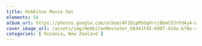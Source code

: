 ```yaml
---
title: Hobbiton Movie Set
elements: 54
album_url: https://photos.google.com/album/AF1QipM5OqHrvjBbmlV3rFdAyA-Wcznv91oXm9nOujD7
cover_image_url: /assets/img/HobbitonMovieSet_bb443f45-6907-42da-b76e-d5b490a4693d.jpg
categories: [ Oceania, New Zealand ]
---
```

